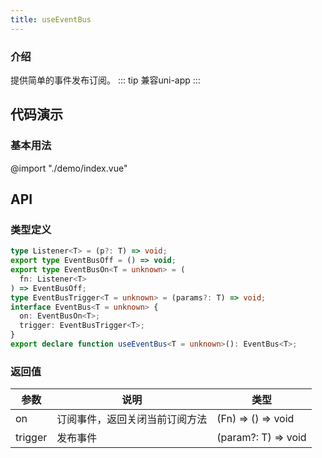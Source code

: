 ```yaml
---
title: useEventBus
---
```

### 介绍
提供简单的事件发布订阅。
::: tip
兼容uni-app
:::

## 代码演示

### 基本用法
@import "./demo/index.vue"

## API
### 类型定义

```ts
type Listener<T> = (p?: T) => void;
export type EventBusOff = () => void;
export type EventBusOn<T = unknown> = (
  fn: Listener<T>
) => EventBusOff;
type EventBusTrigger<T = unknown> = (params?: T) => void;
interface EventBus<T = unknown> {
  on: EventBusOn<T>;
  trigger: EventBusTrigger<T>;
}
export declare function useEventBus<T = unknown>(): EventBus<T>;
```
### 返回值

| 参数      | 说明 | 类型                    |
|---------|--| ----------------------- |
| on      | 订阅事件，返回关闭当前订阅方法 | (Fn) => () => void   |
| trigger | 发布事件 | (param?: T) => void    |
